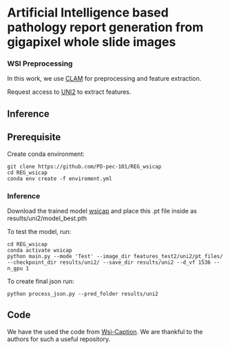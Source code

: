 # Artificial Intelligence based pathology report generation from gigapixel whole slide images


### WSI Preprocessing
In this work, we use [CLAM](https://github.com/mahmoodlab/CLAM) for preprocessing and feature extraction. 

Request access to [UNI2](https://huggingface.co/MahmoodLab/UNI2-h) to extract features.


## Inference 
## Prerequisite
Create conda environment:
```
git clone https://github.com/PD-pec-101/REG_wsicap
cd REG_wsicap
conda env create -f enviroment.yml
```

### Inference
Download the trained model [wsicap]() and place this .pt file inside as results/uni2/model_best.pth

To test the model, run:
```
cd REG_wsicap
conda activate wsicap
python main.py --mode 'Test' --image_dir features_test2/uni2/pt_files/ --checkpoint_dir results/uni2/ --save_dir results/uni2 --d_vf 1536 --n_gpu 1
```

To create final json run:
```
python process_json.py --pred_folder results/uni2 
```

## Code 
We have the used the code from [Wsi-Caption](https://github.com/cpystan/Wsi-Caption). We are thankful to the authors for such a useful repository.